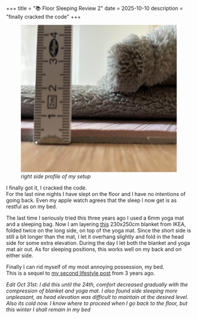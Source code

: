 +++
title = "📚 Floor Sleeping Review 2"
date = 2025-10-10
description = "finally cracked the code"
+++

<figure>
<img src="./setup.jpg" height="400vw">
<figcaption><i>
right side profile of my setup
</i></figcaption>
</figure>

I finally got it, I cracked the code.\
For the last nine nights I have slept on the floor and I have no intentions of going back.
Even my apple watch agrees that the sleep I now get is as restful as on my bed.

The last time I seriously tried this three years ago I used a 6mm yoga mat and a sleeping bag.
Now I am layering [this](https://www.ikea.com/de/de/p/trattviva-tagesdecke-dunkelgrau-60615067/) 230x250cm blanket from IKEA, folded twice on the long side, on top of the yoga mat.
Since the short side is still a bit longer than the mat, I let it overhang slightly and fold in the head side for some extra elevation.
During the day I let both the blanket and yoga mat air out.
As for sleeping positions, this works well on my back and on either side.

Finally I can rid myself of my most annoying possession, my bed.\
This is a sequel to [my second lifestyle post](https://port19.xyz/lifestyle/floor-sleeping-review/) from 3 years ago.

*Edit Oct 31st: I did this until the 24th, comfort decreased gradually with the compression of blanket and yoga mat. I also found side sleeping more unpleasant, as head elevation was difficult to maintain at the desired level. Also its cold now. I know where to proceed when I go back to the floor, but this winter I shall remain in my bed*
